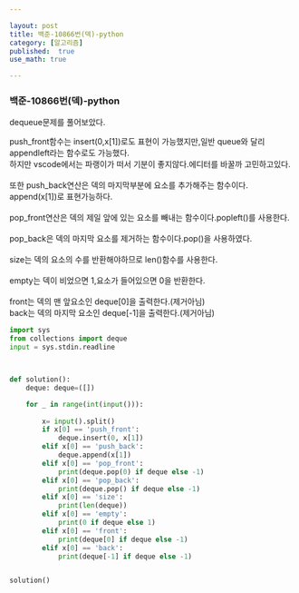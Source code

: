 ```yaml
---

layout: post
title: 백준-10866번(덱)-python
category: [알고리즘]
published:  true
use_math: true

---
```

### 백준-10866번(덱)-python

dequeue문제를 풀어보았다.<br>

push_front함수는 insert(0,x[1])로도 표현이 가능했지만,일반 queue와 달리 appendleft라는 함수로도 가능했다.<br>
하지만 vscode에서는 파랭이가 떠서 기분이 좋지않다.에디터를 바꿀까 고민하고있다.<br>
<br>
또한 push_back연산은 덱의 마지막부분에 요소를 추가해주는 함수이다.<br>
append(x[1])로 표현가능하다.<br>
<br>
pop_front연산은 덱의 제일 앞에 있는 요소를 빼내는 함수이다.popleft()를 사용한다.<br>
<br>
pop_back은 덱의 마지막 요소를 제거하는 함수이다.pop()을 사용하였다.<br>
<br>
size는 덱의 요소의 수를 반환해야하므로 len()함수를 사용한다.<br>
<br>
empty는 덱이 비었으면 1,요소가 들어있으면 0을 반환한다.<br>
<br>
front는 덱의 맨 앞요소인 deque[0]을 출력한다.(제거아님)<br>
back는 덱의 마지막 요소인 deque[-1]을 출력한다.(제거아님)<br>

```python
import sys
from collections import deque
input = sys.stdin.readline



def solution():
    deque: deque=([])

    for _ in range(int(input())):
        
        x= input().split()
        if x[0] == 'push_front':
            deque.insert(0, x[1])
        elif x[0] == 'push_back':
            deque.append(x[1])
        elif x[0] == 'pop_front':
            print(deque.pop(0) if deque else -1)
        elif x[0] == 'pop_back':
            print(deque.pop() if deque else -1)
        elif x[0] == 'size':
            print(len(deque))
        elif x[0] == 'empty':
            print(0 if deque else 1)
        elif x[0] == 'front':
            print(deque[0] if deque else -1)
        elif x[0] == 'back':
            print(deque[-1] if deque else -1)


solution()
```

